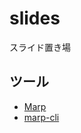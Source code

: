 # slides
スライド置き場

## ツール
- [Marp](https://marp.app/)
- [marp-cli](https://github.com/marp-team/marp-cli)

